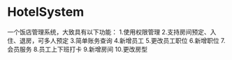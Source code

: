 # HotelSystem
一个饭店管理系统，大致具有以下功能：
1.使用权限管理
2.支持房间预定、入住、退房，可多人预定
3.简单账务查询
4.新增员工
5.更改员工职位
6.新增职位
7.会员服务
8.员工上下班打卡
9.新增房间
10.更改房型
